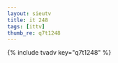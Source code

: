 ```yaml
--- 
layout: sieutv
title: it 248
tags: [ittv]
thumb_re: q7t1248
---
```

{% include tvadv key="q7t1248" %} 
